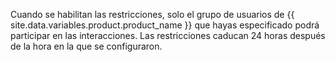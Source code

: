 Cuando se habilitan las restricciones, solo el grupo de usuarios de {{ site.data.variables.product.product_name }} que hayas especificado podrá participar en las interacciones. Las restricciones caducan 24 horas después de la hora en la que se configuraron.